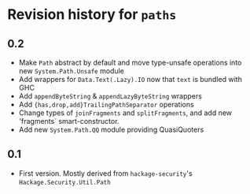 # Revision history for `paths`

## 0.2

* Make `Path` abstract by default and move type-unsafe operations into new `System.Path.Unsafe` module
* Add wrappers for `Data.Text(.Lazy).IO` now that `text` is bundled with GHC
* Add `appendByteString` & `appendLazyByteString` wrappers
* Add `{has,drop,add}TrailingPathSeparator` operations
* Change types of `joinFragments` and `splitFragments`, and add new 'fragments` smart-constructor.
* Add new `System.Path.QQ` module providing QuasiQuoters

## 0.1

* First version. Mostly derived from `hackage-security`'s `Hackage.Security.Util.Path`
